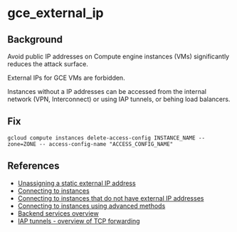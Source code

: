 # gce_external_ip

## Background

Avoid public IP addresses on Compute engine instances (VMs) significantly reduces the attack surface.

External IPs for GCE VMs are forbidden.

Instances without a IP addresses can be accessed from the internal network (VPN, Interconnect) or using IAP tunnels, or behing load balancers.

## Fix

```shell
gcloud compute instances delete-access-config INSTANCE_NAME --zone=ZONE -- access-config-name "ACCESS_CONFIG_NAME"
```

## References

- [Unassigning a static external IP address](https://cloud.google.com/compute/docs/ip-addresses/reserve-static-external-ip-address#unassign_ip)
- [Connecting to instances](https://cloud.google.com/compute/docs/instances/connecting-to-instance)
- [Connecting to instances that do not have external IP addresses](https://cloud.google.com/compute/docs/instances/connecting-advanced#sshbetweeninstances)
- [Connecting to instances using advanced methods](https://cloud.google.com/compute/docs/instances/connecting-advanced)
- [Backend services overview](https://cloud.google.com/load-balancing/docs/backend-service#backends_and_external_ip_addresses)
- [IAP tunnels - overview of TCP forwarding](https://cloud.google.com/iap/docs/tcp-forwarding-overview)
